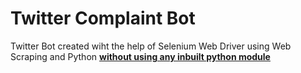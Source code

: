 <h1>Twitter Complaint Bot</h1>Twitter Bot created wiht the help of Selenium Web Driver using Web Scraping and Python <strong><u>without using any inbuilt python module</u></strong>
